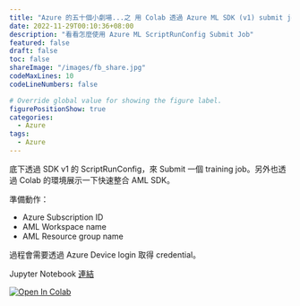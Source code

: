 ```yaml
---
title: "Azure 的五十個小劇場...之 用 Colab 透過 Azure ML SDK (v1) submit job"
date: 2022-11-29T00:10:36+08:00
description: "看看怎麼使用 Azure ML ScriptRunConfig Submit Job"
featured: false
draft: false
toc: false
shareImage: "/images/fb_share.jpg"
codeMaxLines: 10
codeLineNumbers: false

# Override global value for showing the figure label.
figurePositionShow: true
categories:
  - Azure
tags:
  - Azure
---
```


底下透過 SDK v1 的 ScriptRunConfig，來 Submit 一個 training job。另外也透過 Colab 的環境展示一下快速整合 AML SDK。

<!--more-->


準備動作：
- Azure Subscription ID
- AML Workspace name
- AML Resource group name

過程會需要透過 Azure Device login 取得 credential。

Jupyter Notebook [連結](https://github.com/jimmyliao/amlworkshop/blob/main/lab01/azureml-sdk-v2.ipynb)

[![Open In Colab](https://colab.research.google.com/assets/colab-badge.svg)](https://colab.research.google.com/github/jimmyliao/amlworkshop/blob/main/lab01/azureml-sdk-v2.ipynb)


